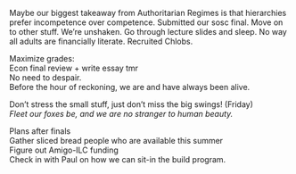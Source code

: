 Maybe our biggest takeaway from Authoritarian Regimes is that hierarchies prefer incompetence over competence. Submitted our sosc final. Move on to other stuff. We’re unshaken. Go through lecture slides and sleep. No way all adults are financially literate. Recruited Chlobs.

Maximize grades:  
Econ final review \+ write essay tmr  
No need to despair.  
Before the hour of reckoning, we are and have always been alive. 

Don’t stress the small stuff, just don’t miss the big swings\! (Friday)  
*Fleet our foxes be, and we are no stranger to human beauty.* 

Plans after finals  
Gather sliced bread people who are available this summer  
Figure out Amigo-ILC funding   
Check in with Paul on how we can sit-in the build program.